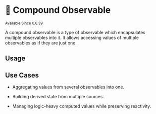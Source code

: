 # 🔬 Compound Observable

<sup>
Available Since 0.0.39
</sup>

A compound observable is a type of observable which encapsulates multiple observables into it. 
It allows accessing values of multiple observables as if they are just one. 

## Usage
<code-block lang="java" src="common/CodeSnippets.java" include-symbol="compound"/>

## Use Cases
- Aggregating values from several observables into one.

- Building derived state from multiple sources.

- Managing logic-heavy computed values while preserving reactivity.
